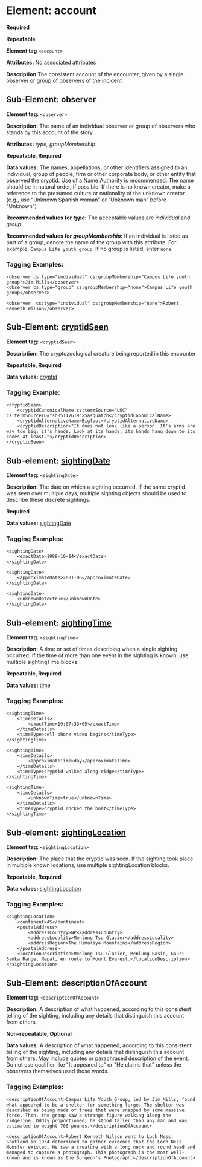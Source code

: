 # Element: account

**Required**

**Repeatable**

**Element tag** `<account>`

**Attributes:** No associated attributes

**Description** The consistent account of the encounter, given by a single observer or group of observers of the incident

## Sub-Element: observer
**Element tag:** `<observer>`

**Description:** The name of an individual observer or group of observers who stands by this account of the story.

**Attributes:** *type, groupMembership*

**Repeatable, Required**

**Data values:**  The names, appellations, or other identifiers assigned to an individual, group of people, firm or other corporate body, or other entity that observed the cryptid. Use of a Name Authority is recommended. The name should be in natural order, if possible.  If there is no known creator, make a reference to the presumed culture or nationality of the unknown creator (e.g., use “Unknown Spanish woman” or “Unknown man” before "Unknown")


**Recommended values for *type*:** The acceptable values are *individual* and *group*

**Recommended values for *groupMembership*:** If an individual is listed as part of a group, denote the name of the group with this attribute. For example, `Campus Life youth group`. If no group is listed, enter `none`.

### Tagging Examples:
```
<observer cs:type="individual" cs:groupMembership="Campus Life youth group">Jim Mills</observer>
<observer cs:type="group" cs:groupMembership="none">Campus Life youth group</observer>
```
```
<observer  cs:type="individual" cs:groupMembership="none">Robert Kenneth Wilson</observer>
```

## Sub-Element: [cryptidSeen](cryptid.md)

**Element tag:** `<cryptidSeen>`

**Description:** The cryptozoological creature being reported in this encounter

**Repeatable, Required**

**Data values:** [cryptid](cryptid.md)

### Tagging Example:
```
<cryptidSeen>
    <cryptidCanonicalName cs:termSource="LOC" cs:termSourceID="sh85117619">Sasquatch</cryptidCanonicalName>
    <cryptidAlternativeName>Bigfoot</cryptidAlternativeName>
    <cryptidDescription>"It does not look like a person. It's arms are way too big; it's hands. Look at its hands, its hands hang down to its knees at least."</cryptidDescription>
</cryptidSeen>
```

## Sub-element: [sightingDate](date.md)
**Element tag:** `<sightingDate>`

**Description:** The date on which a sighting occurred. If the same cryptid was seen over multiple days, multiple sighting objects should be used to describe these discrete sightings.

**Required** 

**Data values:** [sightingDate](sightingDate.md)

### Tagging Examples:
```
<sightingDate>
    <exactDate>1989-10-14</exactDate>
</sightingDate>
```

```
<sightingDate>
    <approximateDate>2001-06</approximateDate>
</sightingDate>
```

```
<sightingDate>
    <unknownDate>true</unknownDate>
</sightingDate>
```

## Sub-element: [sightingTime](time.md)
**Element tag:** `<sightingTime>`

**Description:** A time or set of times describing when a single sighting occurred. If the time of more than one event in the sighting is known, use multiple sightingTime blocks.

**Repeatable, Required** 

**Data values:** [time](time.md)

### Tagging Examples:
```
<sightingTime>
    <timeDetails>
        <exactTime>19:07:33+05</exactTime>
    </timeDetails>
    <timeType>cell phone video begins</timeType>
</sightingTime>
```

```
<sightingTime>
    <timeDetails>
        <approximateTime>day</approximateTime>
    </timeDetails>
    <timeType>cryptid walked along ridge</timeType>
</sightingTime>
```

```
<sightingTime>
    <timeDetails>
        <unknownTime>true</unknownTime>
    </timeDetails>
    <timeType>cryptid rocked the boat</timeType>
</sightingTime>
```

## Sub-element: [sightingLocation](location.md)
**Element tag:** `<sightingLocation>`

**Description:** The place that the cryptid was seen. If the sighting took place in multiple known locations, use multiple sightingLocation blocks.

**Repeatable, Required** 

**Data values:** [sightingLocation](sightingLocation.md)

### Tagging Examples:
```
<sightingLocation>
    <continent>AS</continent>
    <postalAddress>
        <addressCountry>NP</addressCountry>
        <addressLocality>Menlunq Tsu Glacier</addressLocality>
        <addressRegion>The Himalaya Mountains</addressRegion>
    </postalAddress>
    <locationDescription>Menlung Tsu Glacier, Menlung Basin, Gauri Sanka Range, Nepal, en route to Mount Everest.</locationDescription>
</sightingLocation>
```

## Sub-Element: descriptionOfAccount

**Element tag:** `<descriptionOfAccount>`

**Description:** A description of what happened, according to this consistent telling of the sighting, including any details that distinguish this account from others.

**Non-repeatable, Optional**

**Data values:** A description of what happened, according to this consistent telling of the sighting, including any details that distinguish this account from others. May include quotes or paraphrased description of the event. Do not use qualifier like "It appeared to" or "He claims that" unless the observers themselves used those words.

### Tagging Examples:
```
<descriptionOfAccount>Campus Life Youth Group, led by Jim Mills, found what appeared to be a shelter for something large. The shelter was described as being made of trees that were snapped by some massive force. Then, the group saw a strange figure walking along the ridgeline. Oddly proportioned, he stood taller than any man and was estimated to weight 700 pounds.</descriptionOfAccount>
```

```
<descriptionOfAccount>Robert Kenneth Wilson went to Loch Ness, Scotland in 1934 determined to gather evidence that the Loch Ness Monster existed. He saw a creature with a long neck and round head and managed to capture a photograph. This photograph is the most well-known and is known as the Surgeon's Photograph.</descriptionOfAccount>
```